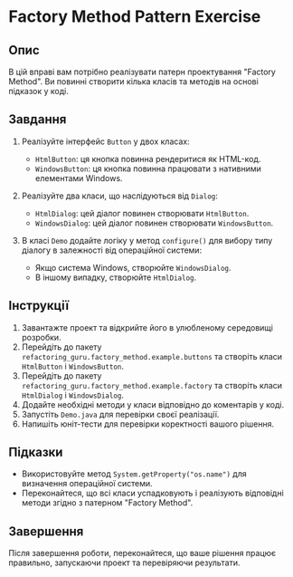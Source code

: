 # Factory Method Pattern Exercise

## Опис

В цій вправі вам потрібно реалізувати патерн проектування "Factory Method". Ви повинні створити кілька класів та методів на основі підказок у коді.

## Завдання

1. Реалізуйте інтерфейс `Button` у двох класах:
    - `HtmlButton`: ця кнопка повинна рендеритися як HTML-код.
    - `WindowsButton`: ця кнопка повинна працювати з нативними елементами Windows.

2. Реалізуйте два класи, що наслідуються від `Dialog`:
    - `HtmlDialog`: цей діалог повинен створювати `HtmlButton`.
    - `WindowsDialog`: цей діалог повинен створювати `WindowsButton`.

3. В класі `Demo` додайте логіку у метод `configure()` для вибору типу діалогу в залежності від операційної системи:
    - Якщо система Windows, створюйте `WindowsDialog`.
    - В іншому випадку, створюйте `HtmlDialog`.

## Інструкції

1. Завантажте проект та відкрийте його в улюбленому середовищі розробки.
2. Перейдіть до пакету `refactoring_guru.factory_method.example.buttons` та створіть класи `HtmlButton` і `WindowsButton`.
3. Перейдіть до пакету `refactoring_guru.factory_method.example.factory` та створіть класи `HtmlDialog` і `WindowsDialog`.
4. Додайте необхідні методи у класи відповідно до коментарів у коді.
5. Запустіть `Demo.java` для перевірки своєї реалізації.
6. Напишіть юніт-тести для перевірки коректності вашого рішення.

## Підказки

- Використовуйте метод `System.getProperty("os.name")` для визначення операційної системи.
- Переконайтеся, що всі класи успадковують і реалізують відповідні методи згідно з патерном "Factory Method".

## Завершення

Після завершення роботи, переконайтеся, що ваше рішення працює правильно, запускаючи проект та перевіряючи результати.
